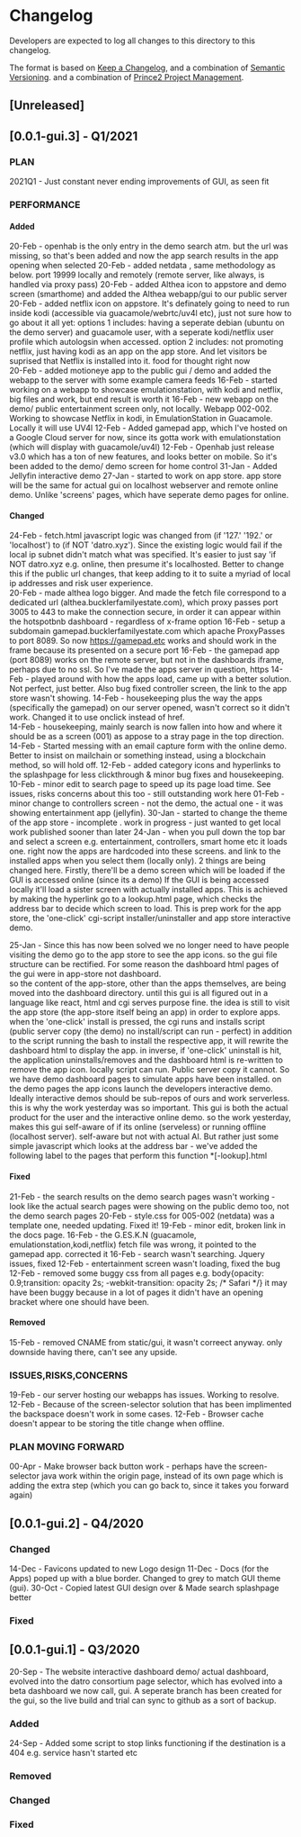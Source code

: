 # Changelog
Developers are expected to log all changes to this directory to this changelog.

The format is based on [Keep a Changelog](https://keepachangelog.com/en/1.0.0/),
and a combination of [Semantic Versioning](https://semver.org/spec/v2.0.0.html).
and a combination of [Prince2 Project Management](https://prince2.com).

## [Unreleased]

## [0.0.1-gui.3] - Q1/2021

### PLAN

2021Q1 - Just constant never ending improvements of GUI, as seen fit

### PERFORMANCE

#### Added
20-Feb - openhab is the only entry in the demo search atm. but the url was missing, so that's been added and now the app search results in the app opening when selected
20-Feb - added netdata , same methodology as below. port 19999 locally and remotely (remote server, like always, is handled via proxy pass)
20-Feb - added Althea icon to appstore and demo screen (smarthome) and added the Althea webapp/gui to our public server
20-Feb - added netflix icon on appstore. It's definately going to need to run inside kodi (accessible via guacamole/webrtc/uv4l etc), just not sure how to go about it all yet:
         options 1 includes: having a seperate debian (ubuntu on the demo server) and guacamole user, with a seperate kodi/netflix user profile which autologsin when accessed.
         option 2 includes: not promoting netflix, just having kodi as an app on the app store. And let visitors be suprised that Netflix is installed into it. food for thought right now   
20-Feb - added motioneye app to the public gui / demo and added the webapp to the server with some example camera feeds
16-Feb - started working on a webapp to showcase emulationstation, with kodi and netflix, big files and work, but end result is worth it
16-Feb - new webapp on the demo/ public entertainment screen only, not locally. Webapp 002-002. Working to showcase Netflix in kodi, in EmulationStation in Guacamole. Locally it will use UV4l 
12-Feb - Added gamepad app, which I've hosted on a Google Cloud server for now, since its gotta work with emulationstation (which will display with guacamole/uv4l)
12-Feb - Openhab just release v3.0 which has a ton of new features, and looks better on mobile. So it's been added to the demo/ demo screen for home control
31-Jan - Added Jellyfin interactive demo
27-Jan - started to work on app store. app store will be the same for actual gui on localhost webserver and remote online demo. Unlike 'screens' pages, which have seperate demo pages for online. 

#### Changed
24-Feb - fetch.html javascript logic was changed from (if '127.' '192.' or 'localhost') to (if NOT 'datro.xyz'). Since the existing logic would fail if the local ip subnet didn't match what was specified. It's easier to just say 'if NOT datro.xyz e.g. online, then presume it's localhosted. Better to change this if the public url changes, that keep adding to it to suite a myriad of local ip addresses and risk user experience.   
20-Feb - made althea logo bigger. And made the fetch file correspond to a dedicated url (althea.bucklerfamilyestate.com), which proxy passes port 3005 to 443 to make the connection secure, in order it can appear within the hotspotbnb dashboard - regardless of x-frame option
16-Feb - setup a subdomain gamepad.bucklerfamilyestate.com which apache ProxyPasses to port 8089. So now https://gamepad.etc works and should work in the frame because its presented on a secure port
16-Feb - the gamepad app (port 8089) works on the remote server, but not in the dashboards iframe, perhaps due to no ssl. So I've made the apps server in question, https
14-Feb - played around with how the apps load, came up with a better solution. Not perfect, just better. Also bug fixed controller screen, the link to the app store wasn't showing.
14-Feb - housekeeping plus the way the apps (specifically the gamepad) on our server opened, wasn't correct so it didn't work. Changed it to use onclick instead of href.  
14-Feb - housekeeping, mainly search is now fallen into how and where it should be as a screen (001) as appose to a stray page in the top direction.
14-Feb - Started messing with an email capture form with the online demo. Better to insist on mailchain or something instead, using a blockchain method, so will hold off. 
12-Feb - added category icons and hyperlinks to the splashpage for less clickthrough & minor bug fixes and housekeeping. 
10-Feb - minor edit to search page to speed up its page load time. See issues, risks concerns about this too - still outstanding work here
01-Feb - minor change to controllers screen - not the demo, the actual one - it was showing entertainment app (jellyfin).
30-Jan - started to change the theme of the app store  - incomplete . work in progress - just wanted to get local work published sooner than later
24-Jan - when you pull down the top bar and select a screen e.g. entertainment, controllers, smart home etc it loads one.
         right now the apps are hardcoded into these screens. and link to the installed apps when you select them (locally only).
         2 things are being changed here. Firstly, there'll be a demo screen which will be loaded if the GUI is accessed online (since its a demo)
         If the GUI is being accessed locally it'll load a sister screen with actually installed apps.
         This is achieved by making the hyperlink go to a lookup.html page, which checks the address bar to decide which screen to load. 
         This is prep work for the app store, the 'one-click' cgi-script installer/uninstaller and app store interactive demo.       

25-Jan - Since this has now been solved we no longer need to have people visiting the demo go to the app store to see the app icons. 
         so the gui file structure can be rectified. For some reason the dashboard html pages of the gui were in app-store not dashboard.  
         so the content of the app-store, other than the apps themselves, are being moved into the dashboard directory.
         until this gui is all figured out in a language like react, html and cgi serves purpose fine. 
         the idea is still to visit the app store (the app-store itself being an app) in order to explore apps. 
         when the 'one-click' install is pressed, the cgi runs and installs script (public server copy (the demo) no install/script can run - perfect) 
         in addition to the script running the bash to install the respective app, it will rewrite the dashboard html to display the app.
         in inverse, if 'one-click' uninstall is hit, the application uninstalls/removes and the dashboard html is re-written to remove the app icon. 
         locally script can run. Public server copy it cannot. So we have demo dashboard pages to simulate apps have been installed. 
         on the demo pages the app icons launch the developers interactive demo. Ideally interactive demos should be sub-repos of ours and work serverless. 
         this is why the work yesterday was so important. This gui is both the actual product for the user and the interactive online demo. 
         so the work yesterday, makes this gui self-aware of if its online (serveless) or running offline (localhost server).
         self-aware but not with actual AI. But rather just some simple javascript which looks at the address bar - we've added the following label to the pages that perform this function *[-lookup].html

#### Fixed
21-Feb - the search results on the demo search pages wasn't working - look like the actual search pages were showing on the public demo too, not the demo search pages 
20-Feb - style.css for 005-002 (netdata) was a template one, needed updating. Fixed it! 
19-Feb - minor edit, broken link in the docs page.
16-Feb - the G.ES.K.N (guacamole, emulationstation,kodi,netflix) fetch file was wrong, it pointed to the gamepad app. corrected it
16-Feb - search wasn't searching. Jquery issues, fixed
12-Feb - entertainment screen wasn't loading, fixed the bug
12-Feb - removed some buggy css from all pages e.g. body{opacity: 0.9;transition: opacity 2s; -webkit-transition: opacity 2s; /* Safari */}
         it may have been buggy because in a lot of pages it didn't have an opening bracket where one should have been. 

#### Removed
15-Feb - removed CNAME from static/gui, it wasn't correect anyway. only downside having there, can't see any upside.

### ISSUES,RISKS,CONCERNS

19-Feb - our server hosting our webapps has issues. Working to resolve.
12-Feb - Because of the screen-selector solution that has been implimented the backspace doesn't work in some cases.
12-Feb - Browser cache doesn't appear to be storing the title change when offline.  

### PLAN MOVING FORWARD

00-Apr - Make browser back button work - perhaps have the screen-selector java work within the origin page, instead of its own page which is adding the extra step (which you can go back to, since it takes you forward again) 

## [0.0.1-gui.2] - Q4/2020

### Changed
14-Dec - Favicons updated to new Logo design
11-Dec - Docs (for the Apps) poped up with a blue border. Changed to grey to match GUI theme (gui). 
30-Oct - Copied latest GUI design over & Made search splashpage better

### Fixed

## [0.0.1-gui.1] - Q3/2020
20-Sep - The website interactive dashboard demo/ actual dashboard, 
         evolved into the datro consortium page selector, which has evolved into a beta dashboard we now call, gui. 
         A seperate branch has been created for the gui, so the live build and trial can sync to github as a sort of backup. 

### Added
24-Sep - Added some script to stop links functioning if the destination is a 404 e.g. service hasn't started etc

### Removed

### Changed

### Fixed
